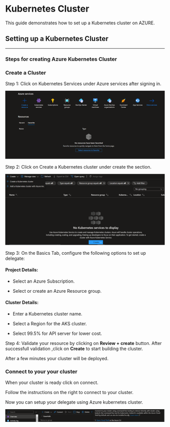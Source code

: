 # Kubernetes Cluster


This guide demonstrates how to set up a Kubernetes cluster on AZURE.
## Setting up a Kubernetes Cluster 
***
### **Steps for creating Azure Kubernetes Cluster** 

### Create a Cluster

Step 1: Click on Kubernetes Services under Azure services after signing in.

![Azure Home Page](/Images/AzureHomePage.PNG)

Step 2: Click on Create a Kubernetes cluster under create the section.

![Azure Cluster Creation](/Images/CreateKubernetesClusterAzure.png)

Step 3:  On the Basics Tab, configure the following options to set up delegate:

#### Project Details:

- Select an Azure Subscription.

- Select or create an Azure Resource group.

#### Cluster Details:

- Enter a Kubernetes cluster name.

- Select a Region for the AKS cluster.

- Select 99.5% for API server  for lower cost.



Step 4: Validate your resource by clicking on  **Review + create**  button.
After successfull validation ,click on **Create** to start building the cluster.

After a few minutes your cluster will be deployed.

### Connect  to your your cluster

When your cluster is ready click on connect.

Follow the instructions on the right to connect to your cluster.

Now you can setup your delegate using Azure kubernetes cluster.

![image](/Images/ClusterConnectAzure.png)
